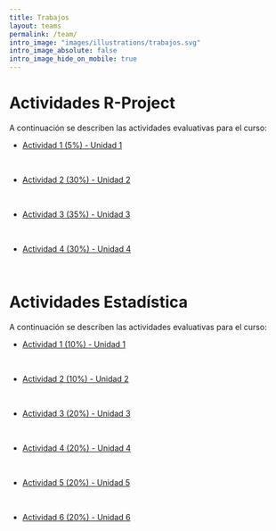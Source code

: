 ```yaml
---
title: Trabajos
layout: teams
permalink: /team/
intro_image: "images/illustrations/trabajos.svg"
intro_image_absolute: false
intro_image_hide_on_mobile: true
---
```


# Actividades R-Project

A continuación se describen las actividades evaluativas para el curso:

- [Actividad 1 (5%) - Unidad 1](https://rproject-udea.netlify.app/temas/04-vectores-r/04-vectores-r#9)
<br>

- [Actividad 2 (30%) - Unidad 2](/actividades/Actividad-02/)
<br>
  
- [Actividad 3 (35%) - Unidad 3](/actividades/Actividad-03/)
<br>

- [Actividad 4 (30%) - Unidad 4](/actividades/Actividad-04/)
<br>

# Actividades Estadística

A continuación se describen las actividades evaluativas para el curso:

- [Actividad 1 (10%) - Unidad 1](/actividades/Statistics/Actividad-01/Actividad-01.html)
<br>

- [Actividad 2 (10%) - Unidad 2](/actividades/Statistics/)
<br>
  
- [Actividad 3 (20%) - Unidad 3](/actividades/Statistics/)
<br>

- [Actividad 4 (20%) - Unidad 4](/actividades/Statistics/)
<br>

- [Actividad 5 (20%) - Unidad 5](/actividades/Statistics/)
<br>

- [Actividad 6 (20%) - Unidad 6](/actividades/Statistics/)
<br>